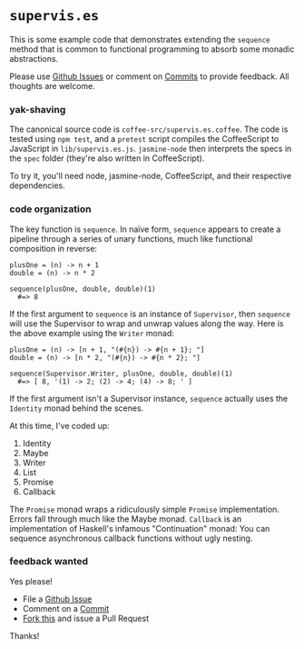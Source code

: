 # `supervis.es`

This is some example code that demonstrates extending the `sequence` method that is common to functional programming to absorb some monadic abstractions.

Please use [Github Issues](https://github.com/raganwald/supervis.es/issues) or comment on [Commits](https://github.com/raganwald/supervis.es/commits/master) to provide feedback. All thoughts are welcome.

### yak-shaving

The canonical source code is `coffee-src/supervis.es.coffee`. The code is tested using `npm test`, and a `pretest` script compiles the CoffeeScript to JavaScript in `lib/supervis.es.js`. `jasmine-node` then interprets the specs in the `spec` folder (they're also written in CoffeeScript).

To try it, you'll need node, jasmine-node, CoffeeScript, and their respective dependencies.

### code organization

The key function is `sequence`. In naïve form, `sequence` appears to create a pipeline through a series of unary functions, much like functional composition in reverse:

    plusOne = (n) -> n + 1
    double = (n) -> n * 2
    
    sequence(plusOne, double, double)(1)
      #=> 8

If the first argument to `sequence` is an instance of `Supervisor`, then `sequence` will use the Supervisor to wrap and unwrap values along the way. Here is the above example using the `Writer` monad:

    plusOne = (n) -> [n + 1, "(#{n}) -> #{n + 1}; "]
    double = (n) -> [n * 2, "(#{n}) -> #{n * 2}; "]
    
    sequence(Supervisor.Writer, plusOne, double, double)(1)
      #=> [ 8, '(1) -> 2; (2) -> 4; (4) -> 8; ' ]

If the first argument isn't a Supervisor instance, `sequence` actually uses the `Identity` monad behind the scenes.

At this time, I've coded up:

1. Identity
2. Maybe
3. Writer
4. List
5. Promise
6. Callback

The `Promise` monad wraps a ridiculously simple `Promise` implementation. Errors fall through much like the Maybe monad. `Callback` is an implementation of Haskell's infamous "Continuation" monad: You can sequence asynchronous callback functions without ugly nesting.

### feedback wanted

Yes please!

* File a [Github Issue](https://github.com/raganwald/supervis.es/issues)
* Comment on a [Commit](https://github.com/raganwald/supervis.es/commits/master) 
* [Fork this](https://github.com/raganwald/supervis.es/fork_select) and issue a Pull Request

Thanks!